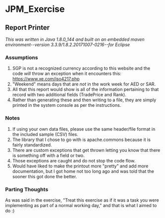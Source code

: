 # JPM_Exercise

## Report Printer
*This was written in Java 1.8.0_144 and built on an embedded maven environment--version 3.3.9/1.8.2.20171007-0216--for Eclipse*

### Assumptions
1. SGP is not a recognized currency according to this website and the code *will* throw an exception when it encounters this: https://www.xe.com/iso4217.php
2. "Weekend" means days that are *not* in the work week for AED or SAR.
3. All that this report would show is all of the information pertaining to that record with two additional fields (TradePrice and Rank).
4. Rather than generating these and then writing to a file, they are simply printed in the system console as per the instructions.

### Notes
1. If using your own data files, please use the same header/file format in the included sample (CSV) files.
2. The library that I chose to go with is apache.commons because it is fairly standardized.
3. There are custom exceptions that get thrown letting you know that there is something off with a field or two.
4. Those exceptions are caught and do not stop the code flow.
5. Would have liked to make the printout more "pretty" and add more documentation, but I got home not too long ago and was told that the sooner this got done the better.

### Parting Thoughts
As was said in the exercise, "Treat this exercise as if it was a task you were implementing as part of a normal working day," and that is what I aimed to do :)
